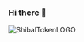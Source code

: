 ### Hi there 👋

<!--
**ShibalToken/shibaltoken** is a ✨ _special_ ✨ repository because its `README.md` (this file) appears on your GitHub profile.

Here are some ideas to get you started:

- 🔭 I’m currently working on ...
- 🌱 I’m currently learning ...
- 👯 I’m looking to collaborate on ...
- 🤔 I’m looking for help with ...
- 💬 Ask me about ...
- 📫 How to reach me: ...
- 😄 Pronouns: ...
- ⚡ Fun fact: ...
-->

![ShibalTokenLOGO](https://user-images.githubusercontent.com/93858661/140729647-d586e53e-d0ec-4811-8ed1-f8012827e49f.jpeg)
